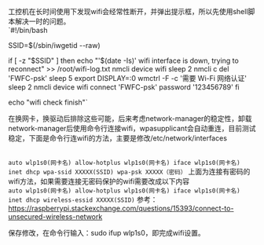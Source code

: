   工控机在长时间使用下发现wifi会经常性断开，并弹出提示框，所以先使用shell脚本解决一时的问题。<br>
  `#!/bin/bash

  SSID=$(/sbin/iwgetid --raw)

  if [ -z "$SSID" ]
  then
      echo "'$(date -Is)' wifi interface is down, trying to reconnect" >> /root/wifi-log.txt
      nmcli device wifi
      sleep 2
      nmcli c del 'FWFC-psk'
      sleep 5
      export DISPLAY=:0
      wmctrl -F -c '需要 Wi-Fi 网络认证'
      sleep 2
      nmcli device wifi connect 'FWFC-psk' password '123456789'
  fi

  echo "wifi check finish"`
  
  在换网卡，换驱动后排除这些可能，后来考虑network-manager的稳定性，卸载network-manager后使用命令行连接wifi，wpasupplicant会自动重连，目前测试稳定，下面是命令行连wifi的方法，主要是修改/etc/network/interfaces<br><br>
  
  `auto wlp1s0(网卡名)
  allow-hotplus wlp1s0(网卡名)
  iface wlp1s0(网卡名) inet dhcp
  wpa-ssid XXXXX(SSID)
  wpa-psk XXXXX（密码）`
  上面为连接有密码的wifi方法，如果需要连接无密码保护的wifi需要改成以下内容<br>
  `auto wlp1s0(网卡名)
  allow-hotplus wlp1s0(网卡名)
  iface wlp1s0(网卡名) inet dhcp
  wireless-essid XXXXX(SSID)`
  参考：https://raspberrypi.stackexchange.com/questions/15393/connect-to-unsecured-wireless-network<br>
  
  保存修改，在命令行输入：sudo ifup wlp1s0，即完成wifi设置。

